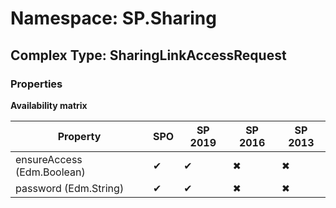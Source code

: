 # Namespace: SP.Sharing

## Complex Type: SharingLinkAccessRequest

### Properties

**Availability matrix**

Property | SPO | SP 2019 | SP 2016 | SP 2013
----------|-----|---------|---------|--------
ensureAccess (Edm.Boolean) | ✔ | ✔ | ✖ | ✖
password (Edm.String) | ✔ | ✔ | ✖ | ✖
